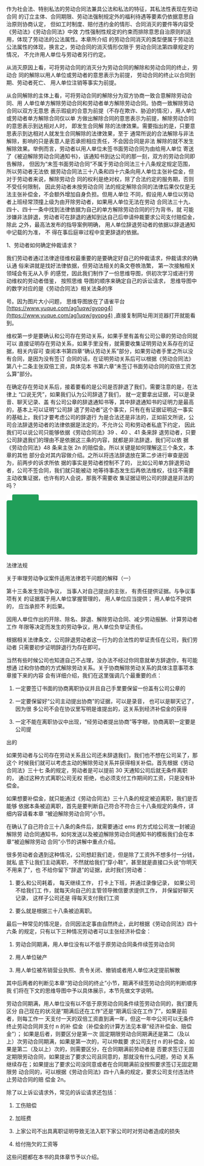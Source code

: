 作为社会法、特别私法的劳动合同法兼具公法和私法的特征，其私法性表现在劳动合同 的订立主体、合同期限、劳动法强制规定外的福利待遇等要素仍依据意思自治原则协商认定， 但如工时制度、赔付违约金的情形、合同消灭的要件等内容受《劳动法》《劳动合同法》中效 力性强制性规定的约束而排除意思自治原则的适用，体现了劳动法的公法属性。本章所介绍 的劳动合同消灭的类型便属于劳动法公法属性的体现，换言之，劳动合同的消灭情形仅限于 劳动合同法第四章规定的情况， 不允许用人单位与劳动者另行约定。

从消灭原因上看，可将劳动合同的消灭分为劳动合同的解除和劳动合同的终止，劳动合 同的解除以用人单位或劳动者的意思表示为前提， 劳动合同的终止以合同到期、劳动者死亡、 用人单位注销等事实为前提。

从合同解除的主体上看，可将劳动合同的解除分为双方协商一致合意解除劳动合同、用 人单位单方解除劳动合同和劳动者单方解除劳动合同。协商一致解除劳动合同以双方无意思 表示瑕疵的合意为前提（不存在欺诈、胁迫的情况），用人单位或劳动者单方解除合同仅以单 方做出解除合同的意思表示为前提，解除劳动合同的意思表示到达相对人时， 即发生合同解 除的法律效果。需要指出的是，只要意思表示到达相对人就发生合同解除的法律效果，至于 通常所说的合法解除与非法解除，影响的只是表意人是否承担相应责任，不会因合同是非法 解除的就不发生解除效果。举例而言，劳动者以用人单位未签书面劳动合同为由给用人单位 寄送了《被迫解除劳动合同通知书》，该通知书到达公司的那一刻，双方的劳动合同即告解除， 但因为“未签书面劳动合同”不属于劳动合同法三十八条规定规定范围，所以劳动者无法依 据劳动合同法三十八条和四十六条向用人单位主张补偿金，但对于劳动者来说，解除劳动合 同的权利是绝对权，除了合法约定的服务期，否则不受任何限制， 因此劳动者未按劳动合同 法的规定解除合同的法律后果仅仅是无法主张补偿金，不会额外增加自身负担。但用人单位 不同，假设用人单位以劳动者上班经常顶撞上级为由开除劳动者，如果用人单位无法在劳动 合同法三十九、四十、四十一条中找到法律依据为自己的单方解除劳动合同的行为背书，就 可能涉嫌非法辞退，劳动者可在辞退的通知到达自己后申请仲裁要求公司支付赔偿金，除此 之外，最高法发布的指导案例明确， 用人单位辞退劳动者的依据以辞退通知中记载的为准， 不 得在事后庭审过程中变更辞退的依据。

1、劳动者如何确定仲裁请求？

我们劳动者通过法律途径维权最重要的是要确定好自己的仲裁请求，仲裁请求的确认通 俗来讲就是找好法律依据，但劳动法相关的条文卷帙浩繁， 第一次接触相关领域会有无从入手 的感觉，因此我们制作了一份思维导图，供初次学习或进行劳动维权的劳动者借鉴， 按照思维 导图的顺序来确定自己的诉讼请求， 思维导图中的数字对应的是《劳动合同法》相关法条的序

号。因为图片大小问题， 思维导图放在了语雀平台 [https://www.yuque.com/ag1uqw/gyopg4](https://www.yuque.com/ag1uqw/gyopg4) ,直接复制网址用浏览器打开就能看到。

维权第一步是要确认和公司存在劳动关系，如果手里有盖有公司公章的劳动合同就可以 直接证明存在劳动关系，如果手里没有，就需要收集证明劳动关系存在的证据，相关内容可 查阅本书第四章“确认劳动关系”部分，如果劳动者手里之所以没有合同，是因为没有签订 合同的话，在证明劳动关系后可以根据《劳动合同法》第八十二条主张双倍工资，具体见本 书第六章“未签订书面劳动合同的双倍工资怎么算”部分。

在确定存在劳动关系后，接着要看的是公司是否辞退了我们，需要注意的是，在法律上 “口说无凭”，如果我们认为公司辞退了我们， 就一定要拿出证据，可以是录音、聊天记录、盖 有公司公章的辞退通知书等，其中辞退通知书的证明力是最高的，基本上可以证明“公司辞 退了劳动者”这个事实，只有在有证据证明这一事实的基础上，我们才要考虑公司的辞退行 为是合法还是非法的，正如前文所说，公司合法辞退劳动者的法律依据是法定的，不允许公 司和劳动者私底下约定， 因此我们可以说公司只能够依据《劳动合同法》39 、40 、41 条来辞 退劳动者，只要公司辞退我们的理由不是依据这三条的内容，就都是非法辞退，我们可以依 据《劳动合同法》48 条来主张 2n 的赔偿金。所以关键是如何理解这三个条文，本章的其他 部分会对其内容做介绍。之所以将违法辞退放在第二步进行审查是因为，前两步的诉求所依 据的事实是劳动者控制不了的， 比如公司单方辞退劳动者，公司不签合同，我们就只能被动 地等待事态发生后再依法维权，往往不需要主动收集证据，也许有的人会说，那我不需要收 集证据证明公司的辞退是非法的吗？

![](<@img/img_ 872.png>)

法律法规

关于审理劳动争议案件适用法律若干问题的解释（一）

第十三条发生劳动争议， 当事人对自己提出的主张， 有责任提供证据。与争议事项有关 的证据属于用人单位掌握管理的， 用人单位应当提供； 用人单位不提供的， 应当承担不 利后果。

因用人单位作出的开除、除名、辞退、解除劳动合同、减少劳动报酬、计算劳动者工作 年限等决定而发生的劳动争议，用人单位负举证责任。

根据相关法律条文，公司辞退劳动者这一行为的合法性的举证责任在公司，我们劳动者 只需要初步证明辞退行为存在即可。

当然有些时候公司也知道自己不占理，没办法不经过你同意就单方辞退你，有可能想通 过和你协商的方式解除劳动关系。关于协商解除劳动关系的具体注意事项本章接下来的内容 会有详细介绍，我们在这里强调几个最重要的点：

1. 一定要签订书面的协商离职协议并且自己手里要保留一份盖有公司公章的

2. 一定要保留好“公司主动提出协商”的证据，可以是录音， 也可以是聊天记了， 因为很 多公司不会在协议里写明是谁提出的，这关系到经济补偿金的获得

3. 一定不能在离职协议中出现，“经劳动者提出协商”等字眼，协商离职一定要是公司提

出的

如果劳动者与公司存在劳动关系且公司还未辞退我们，我们也不想在公司呆了，那这个 时候我们就可以考虑主动的解除劳动关系并获得相关补偿。首先根据《劳动合同法》三十七 条的规定，劳动者是可以提前 30 天通知公司后就无条件离职的， 通过这种方式离职公司无权 拒绝，也必须支付工作期间的工资，只是没有补偿金。

如果想要补偿金，就只能通过《劳动合同法》三十八条的规定被迫离职，我们是否能够 依据本条被迫离职，首先是要判断自己符合不符合三十八条规定的条件，详细内容请看本章 “被迫解除劳动合同”小节。

在确认了自己符合三十八条的条件后，就需要通过 ems 的方式给公司发一封被迫解除劳 动合同通知书，如何发送以及被迫解除劳动合同通知书的模板我们会在本章“被迫解除劳动 合同”小节的讲解中重点介绍。

很多劳动者会遇到这种情况，公司想赶我们走，但是除了工资外不想多付一分钱，就私 底下让我们主动离职， 不然就给我们“穿小鞋”，甚至就是直接口头说“你明天不用来了”，也 不给你留下“辞退”的证据，此时我们劳动者：

1. 要么和公司耗着， 每天继续工作， 打卡上下班，并通过录像记录， 如果公司不给我们工 作，就每天向自己的主管领导微信要求提供工作， 并保留好聊天记录， 这样子公司还是 得每天支付我们工资

2. 要么就是根据三十八条被迫离职。

最后一种常见的情况是，合同因法定事由自然终止，此时根据《劳动合同法》四十六条 的规定，只有以下三种情况劳动者可以主张经济补偿金：

1. 劳动合同期满，用人单位没有以不低于原劳动合同条件续签劳动合同

2. 用人单位破产

3. 用人单位被吊销营业执照、责令关闭、撤销或者用人单位决定提前解散

其中后两者的判断见本章“劳动合同的终止”小节，期满不续签劳动合同的判断顺序我 们将在下文的思维导图中予以具体展示，本节先做文字说明。

劳动合同期满，用人单位没有以不低于原劳动合同条件续签劳动合同的，我们要先区分 自己现在的状况是“期满后还在工作”还是“期满后没在工作了”，如果是前者，则每工作一 天支付一天的双倍工资直到满一年，但这一年中公司可以无条件终止劳动合同并支付 n 的补 偿金（补偿金的计算方法见本章“经济补偿金、赔偿金”）； 如果是后者，则要区分是第一次 固定期限劳动合同期满还是第二（及以上）次劳动合同期满，如果是第一次的，可以仲裁要 求公司支付 n 的补偿金，如果是第二（及以上）次的，则需要区分，在合同期满前劳动者是 否要求签订无固定期限劳动合同，如果提出了要求公司且同意的，那就没有什么问题，劳动 关系继续存在；如果提出了要求公司没同意或者在合同期满前没按照要求签订无固定期限劳 动合同的，可以根据《劳动合同法》四十八条的规定，要求公司支付违法终止劳动合同的赔 偿金 2n。

除了以上诉讼请求外，常见的诉讼请求还包括：

1. 工伤赔偿

2. 加班费

3. 上家公司不出具离职证明导致无法入职下家公司时对劳动者造成的损失

4. 给付拖欠的工资等

这些问题都在本书的具体章节予以介绍。